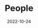 ---
title: People
date: 2022-10-24

type: landing

sections:
  - block: people
    content:
      title: Meet the Team
      # Choose which groups/teams of users to display.
      #   Edit `user_groups` in each user's profile to add them to one or more of these groups.
      user_groups:
          - Current  members
          - Alumni 




      sort_by: Params.first_name
      sort_ascending: true
    design:
      show_interests: false
      show_role: true
      show_social: true
---